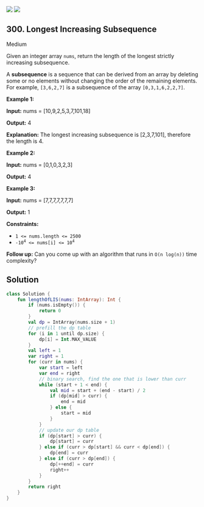 [![](https://img.shields.io/github/stars/javadev/LeetCode-in-Kotlin?label=Stars&style=flat-square)](https://github.com/javadev/LeetCode-in-Kotlin)
[![](https://img.shields.io/github/forks/javadev/LeetCode-in-Kotlin?label=Fork%20me%20on%20GitHub%20&style=flat-square)](https://github.com/javadev/LeetCode-in-Kotlin/fork)

## 300\. Longest Increasing Subsequence

Medium

Given an integer array `nums`, return the length of the longest strictly increasing subsequence.

A **subsequence** is a sequence that can be derived from an array by deleting some or no elements without changing the order of the remaining elements. For example, `[3,6,2,7]` is a subsequence of the array `[0,3,1,6,2,2,7]`.

**Example 1:**

**Input:** nums = [10,9,2,5,3,7,101,18]

**Output:** 4

**Explanation:** The longest increasing subsequence is [2,3,7,101], therefore the length is 4.

**Example 2:**

**Input:** nums = [0,1,0,3,2,3]

**Output:** 4

**Example 3:**

**Input:** nums = [7,7,7,7,7,7,7]

**Output:** 1

**Constraints:**

*   `1 <= nums.length <= 2500`
*   <code>-10<sup>4</sup> <= nums[i] <= 10<sup>4</sup></code>

**Follow up:** Can you come up with an algorithm that runs in `O(n log(n))` time complexity?

## Solution

```kotlin
class Solution {
    fun lengthOfLIS(nums: IntArray): Int {
        if (nums.isEmpty()) {
            return 0
        }
        val dp = IntArray(nums.size + 1)
        // prefill the dp table
        for (i in 1 until dp.size) {
            dp[i] = Int.MAX_VALUE
        }
        val left = 1
        var right = 1
        for (curr in nums) {
            var start = left
            var end = right
            // binary search, find the one that is lower than curr
            while (start + 1 < end) {
                val mid = start + (end - start) / 2
                if (dp[mid] > curr) {
                    end = mid
                } else {
                    start = mid
                }
            }
            // update our dp table
            if (dp[start] > curr) {
                dp[start] = curr
            } else if (curr > dp[start] && curr < dp[end]) {
                dp[end] = curr
            } else if (curr > dp[end]) {
                dp[++end] = curr
                right++
            }
        }
        return right
    }
}
```